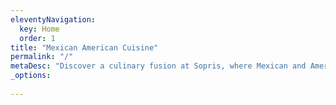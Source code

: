 ```yaml
---
eleventyNavigation:
  key: Home
  order: 1
title: "Mexican American Cuisine"
permalink: "/"
metaDesc: "Discover a culinary fusion at Sopris, where Mexican and American flavors unite. From our never-rushed dining experience to the thrill of game-day events and Taco Tuesday extravaganzas, immerse yourself in a warm, familiar ambiance"
_options:
  
---
```

